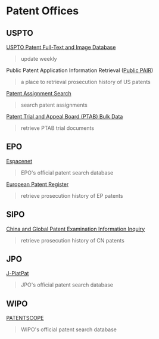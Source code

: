 # Patent Offices

## USPTO

[USPTO Patent Full-Text and Image Database](http://patft.uspto.gov/netahtml/PTO/search-adv.htm)

> update weekly

Public Patent Application Information Retrieval ([Public PAIR](https://portal.uspto.gov/pair/PublicPair))

> a place to retrieval prosecution history of US patents

[Patent Assignment Search](https://assignment.uspto.gov/patent/index.html#/patent/search)

> search patent assignments

[Patent Trial and Appeal Board (PTAB) Bulk Data](https://developer.uspto.gov/ptab-web/#/search/decisions)

> retrieve PTAB trial documents

## EPO

[Espacenet](https://worldwide.espacenet.com/)

> EPO's official patent search database

[European Patent Register](https://register.epo.org/regviewer)

> retrieve prosecution history of EP patents

## SIPO

[China and Global Patent Examination Information Inquiry](http://cpquery.sipo.gov.cn/)

> retrieve prosecution history of CN patents

## JPO

[J-PiatPat](https://www.j-platpat.inpit.go.jp/)

> JPO's official patent search database

## WIPO

[PATENTSCOPE](https://patentscope.wipo.int/search/en/search.jsf)

> WIPO's official patent search database